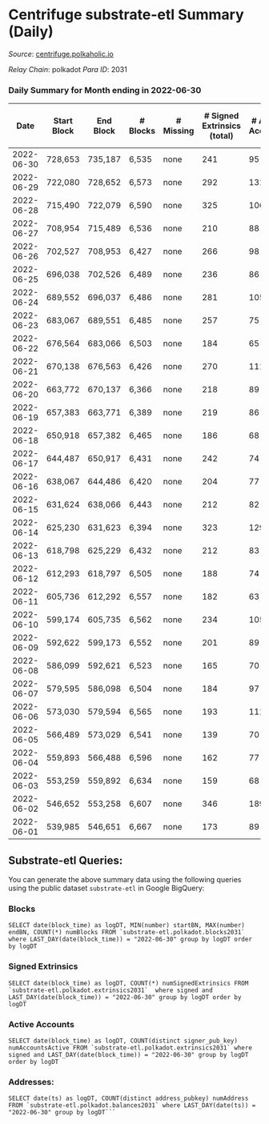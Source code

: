 # Centrifuge substrate-etl Summary (Daily)

_Source_: [centrifuge.polkaholic.io](https://centrifuge.polkaholic.io)

*Relay Chain*: polkadot
*Para ID*: 2031



### Daily Summary for Month ending in 2022-06-30


| Date | Start Block | End Block | # Blocks | # Missing | # Signed Extrinsics (total) | # Active Accounts | # Addresses with Balances | # Events | # Transfers | # XCM Transfers In | # XCM Transfers Out |
| ---- | ----------- | --------- | -------- | --------- | --------------------------- | ----------------- | ------------------------- | -------- | ----------- | ------------------ | ------------------- |
| 2022-06-30 | 728,653 | 735,187 | 6,535 | none  | 241 | 95 | 41,790 | 14,150 | 158 ($865,019.73) |   |   |
| 2022-06-29 | 722,080 | 728,652 | 6,573 | none  | 292 | 131 | 41,779 | 14,440 | 175 ($422,384.56) |   |   |
| 2022-06-28 | 715,490 | 722,079 | 6,590 | none  | 325 | 106 | 41,768 | 14,674 | 229 ($437,141.49) |   |   |
| 2022-06-27 | 708,954 | 715,489 | 6,536 | none  | 210 | 88 | 41,758 | 14,087 | 129 ($127,935.28) |   |   |
| 2022-06-26 | 702,527 | 708,953 | 6,427 | none  | 266 | 98 | 41,749 | 14,141 | 184 ($247,190.53) |   |   |
| 2022-06-25 | 696,038 | 702,526 | 6,489 | none  | 236 | 86 | 41,738 | 14,089 | 138 ($111,067.79) |   |   |
| 2022-06-24 | 689,552 | 696,037 | 6,486 | none  | 281 | 105 | 41,727 | 14,201 | 150 ($336,708.41) |   |   |
| 2022-06-23 | 683,067 | 689,551 | 6,485 | none  | 257 | 75 | 41,715 | 14,065 | 150 ($450,868.61) |   |   |
| 2022-06-22 | 676,564 | 683,066 | 6,503 | none  | 184 | 65 | 41,710 | 13,908 | 144 ($537,623.37) |   |   |
| 2022-06-21 | 670,138 | 676,563 | 6,426 | none  | 270 | 111 | 41,705 | 14,113 | 183 ($398,984.84) |   |   |
| 2022-06-20 | 663,772 | 670,137 | 6,366 | none  | 218 | 89 | 41,692 | 13,779 | 144 ($204.76) |   |   |
| 2022-06-19 | 657,383 | 663,771 | 6,389 | none  | 219 | 86 | 41,688 | 13,829 | 176 ($200.70) |   |   |
| 2022-06-18 | 650,918 | 657,382 | 6,465 | none  | 186 | 68 | 41,679 | 13,778 | 154 ($454,375.55) |   |   |
| 2022-06-17 | 644,487 | 650,917 | 6,431 | none  | 242 | 74 | 41,671 | 14,019 | 183 ($493,045.98) |   |   |
| 2022-06-16 | 638,067 | 644,486 | 6,420 | none  | 204 | 77 | 41,668 | 13,771 | 161 ($217.05) |   |   |
| 2022-06-15 | 631,624 | 638,066 | 6,443 | none  | 212 | 82 | 41,662 | 13,896 | 166 ($352.58) |   |   |
| 2022-06-14 | 625,230 | 631,623 | 6,394 | none  | 323 | 129 | 41,652 | 14,277 | 237 ($453.60) |   |   |
| 2022-06-13 | 618,798 | 625,229 | 6,432 | none  | 212 | 83 | 41,638 | 13,920 | 167 ($1,000,569.26) |   |   |
| 2022-06-12 | 612,293 | 618,797 | 6,505 | none  | 188 | 74 | 41,622 | 13,941 | 151 ($33,421.36) |   |   |
| 2022-06-11 | 605,736 | 612,292 | 6,557 | none  | 182 | 63 | 41,614 | 13,991 | 152 ($29,205.71) |   |   |
| 2022-06-10 | 599,174 | 605,735 | 6,562 | none  | 234 | 105 | 41,606 | 14,313 | 177 ($518.86) |   |   |
| 2022-06-09 | 592,622 | 599,173 | 6,552 | none  | 201 | 89 | 41,590 | 14,142 | 159 ($26,864.10) |   |   |
| 2022-06-08 | 586,099 | 592,621 | 6,523 | none  | 165 | 70 | 41,582 | 13,912 | 111 ($3,475.89) |   |   |
| 2022-06-07 | 579,595 | 586,098 | 6,504 | none  | 184 | 97 | 41,570 | 14,001 | 140 ($16,199.42) |   |   |
| 2022-06-06 | 573,030 | 579,594 | 6,565 | none  | 193 | 111 | 41,555 | 14,194 | 154 ($1,156.13) |   |   |
| 2022-06-05 | 566,489 | 573,029 | 6,541 | none  | 139 | 70 | 41,544 | 13,877 | 108 ($0.006) |   |   |
| 2022-06-04 | 559,893 | 566,488 | 6,596 | none  | 162 | 77 | 41,541 | 14,091 | 113 ($9,630.94) |   |   |
| 2022-06-03 | 553,259 | 559,892 | 6,634 | none  | 159 | 68 | 41,533 | 14,145 | 117 ($26,002.88) |   |   |
| 2022-06-02 | 546,652 | 553,258 | 6,607 | none  | 346 | 189 | 41,524 | 14,936 | 228 ($73,599.17) |   |   |
| 2022-06-01 | 539,985 | 546,651 | 6,667 | none  | 173 | 89 | 41,493 | 14,285 | 134 ($605,644.60) |   |   |

## Substrate-etl Queries:
You can generate the above summary data using the following queries using the public dataset `substrate-etl` in Google BigQuery:


### Blocks
```
SELECT date(block_time) as logDT, MIN(number) startBN, MAX(number) endBN, COUNT(*) numBlocks FROM `substrate-etl.polkadot.blocks2031`  where LAST_DAY(date(block_time)) = "2022-06-30" group by logDT order by logDT
```


### Signed Extrinsics
```
SELECT date(block_time) as logDT, COUNT(*) numSignedExtrinsics FROM `substrate-etl.polkadot.extrinsics2031`  where signed and LAST_DAY(date(block_time)) = "2022-06-30" group by logDT order by logDT
```


### Active Accounts
```
SELECT date(block_time) as logDT, COUNT(distinct signer_pub_key) numAccountsActive FROM `substrate-etl.polkadot.extrinsics2031` where signed and LAST_DAY(date(block_time)) = "2022-06-30" group by logDT order by logDT
```


### Addresses:
```
SELECT date(ts) as logDT, COUNT(distinct address_pubkey) numAddress FROM `substrate-etl.polkadot.balances2031` where LAST_DAY(date(ts)) = "2022-06-30" group by logDT```

